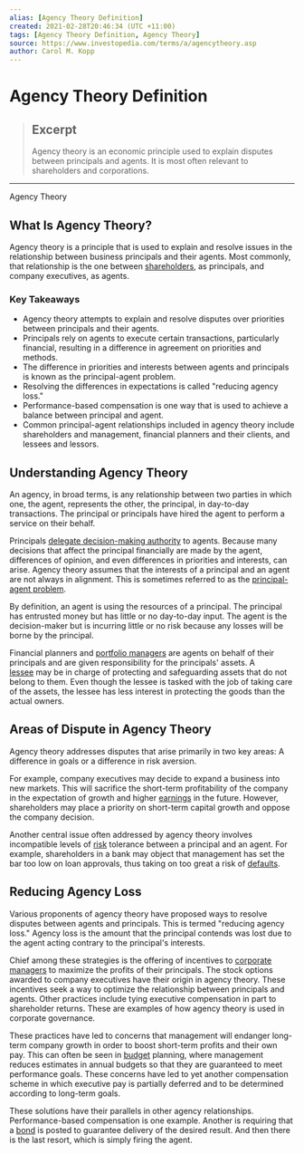 ```yaml
---
alias: [Agency Theory Definition]
created: 2021-02-28T20:46:34 (UTC +11:00)
tags: [Agency Theory Definition, Agency Theory]
source: https://www.investopedia.com/terms/a/agencytheory.asp
author: Carol M. Kopp
---
```


# Agency Theory Definition

> ## Excerpt
> Agency theory is an economic principle used to explain disputes between principals and agents. It is most often relevant to shareholders and corporations.

---

Agency Theory
## What Is Agency Theory?

Agency theory is a principle that is used to explain and resolve issues in the relationship between business principals and their agents. Most commonly, that relationship is the one between [shareholders](https://www.investopedia.com/terms/s/shareholder.asp), as principals, and company executives, as agents.

### Key Takeaways

-   Agency theory attempts to explain and resolve disputes over priorities between principals and their agents.
-   Principals rely on agents to execute certain transactions, particularly financial, resulting in a difference in agreement on priorities and methods.
-   The difference in priorities and interests between agents and principals is known as the principal-agent problem.
-   Resolving the differences in expectations is called "reducing agency loss."
-   Performance-based compensation is one way that is used to achieve a balance between principal and agent.
-   Common principal-agent relationships included in agency theory include shareholders and management, financial planners and their clients, and lessees and lessors.

## Understanding Agency Theory

An agency, in broad terms, is any relationship between two parties in which one, the agent, represents the other, the principal, in day-to-day transactions. The principal or principals have hired the agent to perform a service on their behalf.

Principals [delegate decision-making authority](https://www.investopedia.com/ask/answers/041015/how-are-business-decisions-made-partnership.asp) to agents. Because many decisions that affect the principal financially are made by the agent, differences of opinion, and even differences in priorities and interests, can arise. Agency theory assumes that the interests of a principal and an agent are not always in alignment. This is sometimes referred to as the [principal-agent problem](https://www.investopedia.com/terms/p/principal-agent-problem.asp).

By definition, an agent is using the resources of a principal. The principal has entrusted money but has little or no day-to-day input. The agent is the decision-maker but is incurring little or no risk because any losses will be borne by the principal.

Financial planners and [portfolio managers](https://www.investopedia.com/terms/p/portfoliomanager.asp) are agents on behalf of their principals and are given responsibility for the principals' assets. A [lessee](https://www.investopedia.com/terms/l/lessee.asp) may be in charge of protecting and safeguarding assets that do not belong to them. Even though the lessee is tasked with the job of taking care of the assets, the lessee has less interest in protecting the goods than the actual owners.

## Areas of Dispute in Agency Theory

Agency theory addresses disputes that arise primarily in two key areas: A difference in goals or a difference in risk aversion.

For example, company executives may decide to expand a business into new markets. This will sacrifice the short-term profitability of the company in the expectation of growth and higher [earnings](https://www.investopedia.com/terms/e/earnings.asp) in the future. However, shareholders may place a priority on short-term capital growth and oppose the company decision.

Another central issue often addressed by agency theory involves incompatible levels of [risk](https://www.investopedia.com/terms/r/risk.asp) tolerance between a principal and an agent. For example, shareholders in a bank may object that management has set the bar too low on loan approvals, thus taking on too great a risk of [defaults](https://www.investopedia.com/terms/d/default2.asp).

## Reducing Agency Loss

Various proponents of agency theory have proposed ways to resolve disputes between agents and principals. This is termed "reducing agency loss." Agency loss is the amount that the principal contends was lost due to the agent acting contrary to the principal's interests.

Chief among these strategies is the offering of incentives to [corporate managers](https://www.investopedia.com/articles/basics/03/022803.asp) to maximize the profits of their principals. The stock options awarded to company executives have their origin in agency theory. These incentives seek a way to optimize the relationship between principals and agents. Other practices include tying executive compensation in part to shareholder returns. These are examples of how agency theory is used in corporate governance.

These practices have led to concerns that management will endanger long-term company growth in order to boost short-term profits and their own pay. This can often be seen in [budget](https://www.investopedia.com/terms/b/budget.asp) planning, where management reduces estimates in annual budgets so that they are guaranteed to meet performance goals. These concerns have led to yet another compensation scheme in which executive pay is partially deferred and to be determined according to long-term goals.

These solutions have their parallels in other agency relationships. Performance-based compensation is one example. Another is requiring that a [bond](https://www.investopedia.com/terms/b/bond.asp) is posted to guarantee delivery of the desired result. And then there is the last resort, which is simply firing the agent.
